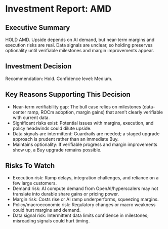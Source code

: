 # Investment Report: AMD
## Executive Summary
HOLD AMD. Upside depends on AI demand, but near-term margins and execution risks are real. Data signals are unclear, so holding preserves optionality until verifiable milestones and margin improvements appear.

## Investment Decision
Recommendation: Hold. Confidence level: Medium.

## Key Reasons Supporting This Decision
- Near-term verifiability gap: The bull case relies on milestones (data-center ramp, ROCm adoption, margin gains) that aren’t clearly verifiable with current data.
- Significant risks exist: Potential issues with margins, execution, and policy headwinds could dilute upside.
- Data signals are intermittent: Guardrails are needed; a staged upgrade approach is prudent rather than an immediate Buy.
- Maintains optionality: If verifiable progress and margin improvements show up, a Buy upgrade remains possible.

## Risks To Watch
- Execution risk: Ramp delays, integration challenges, and reliance on a few large customers.
- Demand risk: AI compute demand from OpenAI/hyperscalers may not translate into durable share gains or pricing power.
- Margin risk: Costs rise or AI ramp underperforms, squeezing margins.
- Policy/macroeconomic risk: Regulatory changes or macro weakness could hurt margins and demand.
- Data signal risk: Intermittent data limits confidence in milestones; misreading signals could hurt timing.